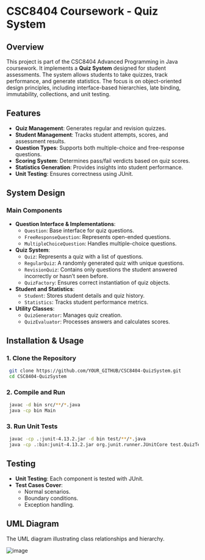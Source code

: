 # CSC8404 Coursework - Quiz System

## Overview
This project is part of the CSC8404 Advanced Programming in Java coursework. It implements a **Quiz System** designed for student assessments. The system allows students to take quizzes, track performance, and generate statistics. The focus is on object-oriented design principles, including interface-based hierarchies, late binding, immutability, collections, and unit testing.

## Features
- **Quiz Management**: Generates regular and revision quizzes.
- **Student Management**: Tracks student attempts, scores, and assessment results.
- **Question Types**: Supports both multiple-choice and free-response questions.
- **Scoring System**: Determines pass/fail verdicts based on quiz scores.
- **Statistics Generation**: Provides insights into student performance.
- **Unit Testing**: Ensures correctness using JUnit.

## System Design
### **Main Components**
- **Question Interface & Implementations**:
  - `Question`: Base interface for quiz questions.
  - `FreeResponseQuestion`: Represents open-ended questions.
  - `MultipleChoiceQuestion`: Handles multiple-choice questions.
- **Quiz System**:
  - `Quiz`: Represents a quiz with a list of questions.
  - `RegularQuiz`: A randomly generated quiz with unique questions.
  - `RevisionQuiz`: Contains only questions the student answered incorrectly or hasn’t seen before.
  - `QuizFactory`: Ensures correct instantiation of quiz objects.
- **Student and Statistics**:
  - `Student`: Stores student details and quiz history.
  - `Statistics`: Tracks student performance metrics.
- **Utility Classes**:
  - `QuizGenerator`: Manages quiz creation.
  - `QuizEvaluator`: Processes answers and calculates scores.

## Installation & Usage
### **1. Clone the Repository**
```sh
 git clone https://github.com/YOUR_GITHUB/CSC8404-QuizSystem.git
 cd CSC8404-QuizSystem
```
### **2. Compile and Run**
```sh
 javac -d bin src/**/*.java
 java -cp bin Main
```
### **3. Run Unit Tests**
```sh
 javac -cp .:junit-4.13.2.jar -d bin test/**/*.java
 java -cp .:bin:junit-4.13.2.jar org.junit.runner.JUnitCore test.QuizTest
```

## Testing
- **Unit Testing**: Each component is tested with JUnit.
- **Test Cases Cover**:
  - Normal scenarios.
  - Boundary conditions.
  - Exception handling.

## UML Diagram
The UML diagram illustrating class relationships and hierarchy.

![image](https://github.com/user-attachments/assets/3c734ec5-a51e-4032-b957-850e798cdd2e)

